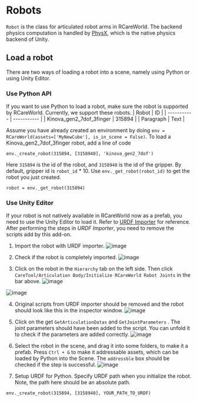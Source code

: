 # Robots
`Robot` is the class for articulated robot arms in RCareWorld. The backend physics computation is handled by [PhysX](https://docs.unity3d.com/2023.1/Documentation/Manual/PhysicsOverview.html), which is the native physics backend of Unity. 
## Load a robot
There are two ways of loading a robot into a scene, namely using Python or using Unity Editor.
### Use Python API
If you want to use Python to load a robot, make sure the robot is supported by RCareWorld. 
Currently, we support these robots. 
| Robot                         | ID          |
| -----------                   | ----------- |
| Kinova_gen2_7dof_3finger      | 315894      |
| Paragraph                     | Text        |

Assume you have already created an environment by doing `env = RCareWorld(assets=['MyNewCube'], is_in_scene = False)`. To load a Kinova_gen2_7dof_3finger robot, add a line of code
```
env._create_robot(315894, [3158940], 'kinova_gen2_7dof')
```
Here `315894` is the id of the robot, and `3158940` is the id of the gripper. By default, gripper id is `robot_id` * 10. Use `env._get_robot(robot_id)` to get the robot you just created.
```
robot = env._get_robot(315894)
```

### Use Unity Editor
If your robot is not natively available in RCareWorld now as a prefab, you need to use the Unity Editor to load it. Refer to [URDF Importer](https://github.com/Unity-Technologies/URDF-Importer#importing-the-robot-using-urdf-file) for reference.
After performing the steps in *URDF Importer*, you need to remove the scripts add by this add-on. 

1. Import the robot with URDF importer.
![image](https://user-images.githubusercontent.com/16759982/216427827-fbe4fcb1-e615-43bc-9d81-330b8c7205c8.png)

2. Check if the robot is completely imported.
![image](https://user-images.githubusercontent.com/16759982/216428034-d7cf6bd7-21dc-47da-8026-7fc663190b61.png)

3. Click on the robot in the `Hierarchy` tab on the left side. Then click `CareTool/Articulation Body/Initialize RCareWorld Robot Joints` in the bar above.
![image](https://user-images.githubusercontent.com/16759982/216428206-513cf1c2-f97b-40a2-b2a4-827548b0ec38.png)

![image](https://user-images.githubusercontent.com/16759982/216428412-16504e60-bd8e-4306-9d01-9e06fdb473aa.png)

4. Original scripts from URDF importer should be removed and the robot should look like this in the inspector window.
![image](https://user-images.githubusercontent.com/16759982/216428483-b19d7a2d-9730-4f2d-95e2-fb0739b61372.png)

5. Click on the get `GetArticulationDatas` and `GetJointParameters` . The joint parameters should have been added to the script. You can unfold it to check if the parameters are added correctly.
![image](https://user-images.githubusercontent.com/16759982/216429777-4e4ca04a-3ad8-4218-9f65-d001fc566a37.png)

6. Select the robot in the scene, and drag it into some folders, to make it a prefab. Press `Ctrl + G` to make it addressable assets, which can be loaded by Python into the Scene.
The `addressble` box should be checked if the step is successful.
![image](https://user-images.githubusercontent.com/16759982/216430606-41a6754b-ee63-408f-8243-3d94bc35d905.png)

7. Setup URDF for Python. Specify URDF path when you initialize the robot. Note, the path here should be an absolute path.
```
env._create_robot(315894, [3158940], YOUR_PATH_TO_URDF)
```

